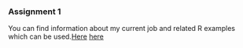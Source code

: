 ### Assignment 1 

You can find information about my current job and related R examples which can be used.[Here](pj-GulnurAcar/Assignment1.html)
[here](https://github.com/BOUN-ETM58D/pj-GulnurAcar/blob/master/Assignment1.html)
